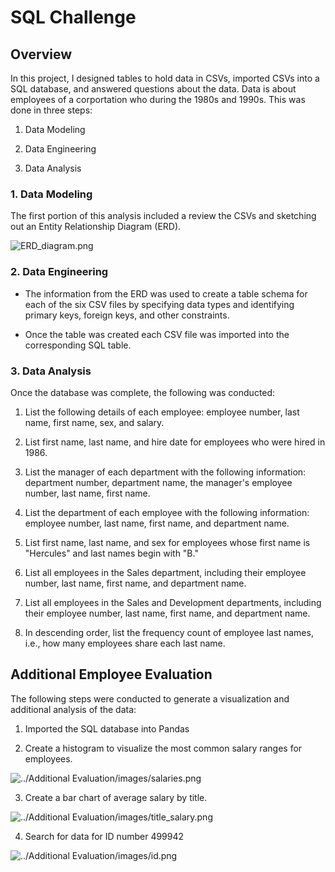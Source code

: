 # SQL Challenge

## Overview

In this project, I designed tables to hold data in CSVs, imported CSVs into a SQL database, and answered questions about the data. Data is about employees of a corportation who during the 1980s and 1990s. This was done in three steps:

1. Data Modeling

2. Data Engineering

3. Data Analysis

### 1. Data Modeling

The first portion of this analysis included a review the CSVs and sketching out an Entity Relationship Diagram (ERD). 

![ERD_diagram.png](ERD_diagram.png)

### 2. Data Engineering

* The information from the ERD was used  to create a table schema for each of the six CSV files by specifying data types and identifying primary keys, foreign keys, and other constraints.

* Once the table was created each CSV file was imported into the corresponding SQL table.

### 3. Data Analysis

Once the database was complete, the following was conducted:

1. List the following details of each employee: employee number, last name, first name, sex, and salary.

2. List first name, last name, and hire date for employees who were hired in 1986.

3. List the manager of each department with the following information: department number, department name, the manager's employee number, last name, first name.

4. List the department of each employee with the following information: employee number, last name, first name, and department name.

5. List first name, last name, and sex for employees whose first name is "Hercules" and last names begin with "B."

6. List all employees in the Sales department, including their employee number, last name, first name, and department name.

7. List all employees in the Sales and Development departments, including their employee number, last name, first name, and department name.

8. In descending order, list the frequency count of employee last names, i.e., how many employees share each last name.

## Additional Employee Evaluation

The following steps were conducted to generate a visualization and additional analysis of the data:

1. Imported the SQL database into Pandas

2. Create a histogram to visualize the most common salary ranges for employees.

![../Additional Evaluation/images/salaries.png](salaries.png)

3. Create a bar chart of average salary by title.

![../Additional Evaluation/images/title_salary.png](title_salary.png)

4. Search for data for ID number 499942

![../Additional Evaluation/images/id.png](id.png)




